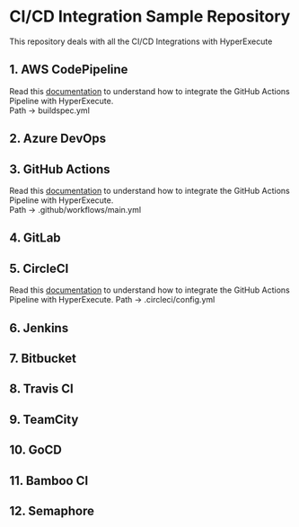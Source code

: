 # CI/CD Integration Sample Repository
This repository deals with all the CI/CD Integrations with HyperExecute

## 1. AWS CodePipeline
Read this [documentation](https://www.lambdatest.com/support/docs/aws-codepipeline-with-hyperexecute/) to understand how to integrate the GitHub Actions Pipeline with HyperExecute. <br />
Path -> buildspec.yml
## 2. Azure DevOps
## 3. GitHub Actions
Read this [documentation](https://www.lambdatest.com/support/docs/github-actions-with-hyperexecute/) to understand how to integrate the GitHub Actions Pipeline with HyperExecute. <br />
Path -> .github/workflows/main.yml
## 4. GitLab
## 5. CircleCI
Read this [documentation](https://www.lambdatest.com/support/docs/circle-ci-with-hyperexecute/) to understand how to integrate the GitHub Actions Pipeline with HyperExecute.
Path -> .circleci/config.yml
## 6. Jenkins
## 7. Bitbucket
## 8. Travis CI
## 9. TeamCity
## 10. GoCD
## 11. Bamboo CI
## 12. Semaphore
